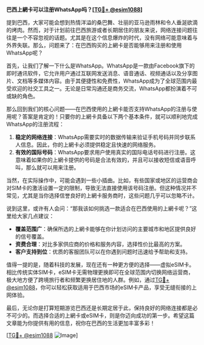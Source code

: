 **巴西上網卡可以注册WhatsApp吗？[[TG💪+ @esim1088](https://t.me/s/esim1088)]**

提到巴西，大家可能会想到热情洋溢的桑巴舞、壮丽的亚马逊雨林和令人垂涎欲滴的烤肉。然而，对于计划前往巴西旅游或者长期居住的朋友来说，网络连接问题往往是一个不容忽视的话题。尤其是在这个信息爆炸的时代，没有网络可能意味着与外界失联。那么，问题来了：在巴西购买的上網卡是否能够用来注册和使用WhatsApp呢？

首先，让我们了解一下什么是WhatsApp。WhatsApp是一款由Facebook旗下的即时通讯软件，它允许用户通过互联网发送消息、语音通话、视频通话以及分享图片、文档等多媒体内容。由于其便捷性和免费性，WhatsApp成为了全球范围内最受欢迎的社交工具之一。无论是日常沟通还是商务交流，WhatsApp都扮演着不可或缺的角色。

那么回到我们的核心问题——在巴西使用的上網卡能否支持WhatsApp的注册与使用呢？答案是肯定的！只要你的上網卡具备以下两个基本条件，就可以顺利地完成WhatsApp的注册流程：

1. **稳定的网络连接**：WhatsApp需要实时的数据传输来验证手机号码并同步联系人信息。因此，你的上網卡必须提供稳定且快速的网络服务。
2. **有效的国际号码**：WhatsApp要求用户使用真实的国际电话号码进行注册。这意味着如果你的上網卡提供的号码是合法有效的，并且可以接收短信或语音呼叫，那么就可以用来注册。

当然，在实际操作中，可能会遇到一些小插曲。比如，有些国家或地区的运营商会对SIM卡的激活设置一定的限制，导致无法直接使用该号码注册。但这种情况并不常见，尤其是当你选择信誉良好的上網卡服务商时，这些问题几乎可以忽略不计。

说到这里，或许有人会问：“那我该如何挑选一款适合在巴西使用的上網卡呢？”这里给大家几点建议：

- **覆盖范围广**：确保所选的上網卡能够在你计划访问的主要城市和地区提供良好的信号覆盖。
- **资费合理**：对比多家供应商的价格和服务内容，选择性价比最高的方案。
- **客户支持到位**：优质的客服团队可以在你遇到问题时迅速给予帮助和支持。

值得一提的是，随着科技的发展，现在还有一种更方便的选择——虚拟eSIM卡。相比传统实体SIM卡，eSIM卡无需物理更换即可在全球范围内切换网络运营商，极大地方便了跨境旅行者和频繁更换居住地的人群。例如，通过[TG💪+ @esim1088](https://t.me/s/esim1088)，你可以轻松获取适用于巴西市场的eSIM卡产品，享受无缝衔接的上网体验。

最后，无论你是打算短期游览巴西还是长期定居于此，保持良好的网络连接都是必不可少的。而选择合适的上網卡或eSIM卡，则是你迈向成功的第一步。希望这篇文章能为你提供有用的信息，祝你在巴西的生活更加丰富多彩！

[[TG💪+ @esim1088](https://t.me/s/esim1088) ![Image](https://i.postimg.cc/4NQfJmqS/Snipaste-2025-05-13-00-14-12.png)]